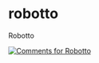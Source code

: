 # robotto

Robotto

[![Comments for Robotto](https://comments.network/franciscop/robotto.svg)](https://comments.network/franciscop/robotto)
